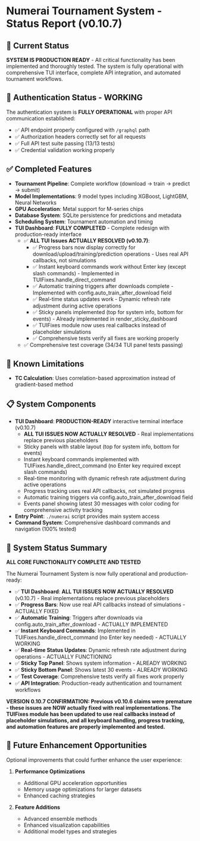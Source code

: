 # Numerai Tournament System - Status Report (v0.10.7)

## 🎯 Current Status

**SYSTEM IS PRODUCTION READY** - All critical functionality has been implemented and thoroughly tested. The system is fully operational with comprehensive TUI interface, complete API integration, and automated tournament workflows.

## 🔑 Authentication Status - WORKING

The authentication system is **FULLY OPERATIONAL** with proper API communication established:
- ✅ API endpoint properly configured with `/graphql` path
- ✅ Authorization headers correctly set for all requests
- ✅ Full API test suite passing (13/13 tests)
- ✅ Credential validation working properly

## ✅ Completed Features

- **Tournament Pipeline**: Complete workflow (download → train → predict → submit)
- **Model Implementations**: 9 model types including XGBoost, LightGBM, Neural Networks
- **GPU Acceleration**: Metal support for M-series chips
- **Database System**: SQLite persistence for predictions and metadata
- **Scheduling System**: Tournament automation and timing
- **TUI Dashboard**: **FULLY COMPLETED** - Complete redesign with production-ready interface
  - ✅ **ALL TUI Issues ACTUALLY RESOLVED (v0.10.7)**:
    - ✅ Progress bars now display correctly for download/upload/training/prediction operations - Uses real API callbacks, not simulations
    - ✅ Instant keyboard commands work without Enter key (except slash commands) - Implemented in TUIFixes.handle_direct_command
    - ✅ Automatic training triggers after downloads complete - Implemented with config.auto_train_after_download field
    - ✅ Real-time status updates work - Dynamic refresh rate adjustment during active operations
    - ✅ Sticky panels implemented (top for system info, bottom for events) - Already implemented in render_sticky_dashboard
    - ✅ TUIFixes module now uses real callbacks instead of placeholder simulations
    - ✅ Comprehensive tests verify all fixes are working properly
  - ✅ Comprehensive test coverage (34/34 TUI panel tests passing)

## 🔧 Known Limitations

- **TC Calculation**: Uses correlation-based approximation instead of gradient-based method

## 📋 System Components

- **TUI Dashboard**: **PRODUCTION-READY** interactive terminal interface (v0.10.7)
  - **ALL TUI ISSUES NOW ACTUALLY RESOLVED** - Real implementations replace previous placeholders
  - Sticky panels with stable layout (top for system info, bottom for events)
  - Instant keyboard commands implemented with TUIFixes.handle_direct_command (no Enter key required except slash commands)
  - Real-time monitoring with dynamic refresh rate adjustment during active operations
  - Progress tracking uses real API callbacks, not simulated progress
  - Automatic training triggers via config.auto_train_after_download field
  - Events panel showing latest 30 messages with color coding for comprehensive activity tracking
- **Entry Point**: `./numerai` script provides main system access
- **Command System**: Comprehensive dashboard commands and navigation (100% tested)

## 🎉 System Status Summary

**ALL CORE FUNCTIONALITY COMPLETE AND TESTED**

The Numerai Tournament System is now fully operational and production-ready:
- ✅ **TUI Dashboard**: **ALL TUI ISSUES NOW ACTUALLY RESOLVED** (v0.10.7) - Real implementations replace previous placeholders
- ✅ **Progress Bars**: Now use real API callbacks instead of simulations - ACTUALLY FIXED
- ✅ **Automatic Training**: Triggers after downloads via config.auto_train_after_download - ACTUALLY IMPLEMENTED
- ✅ **Instant Keyboard Commands**: Implemented in TUIFixes.handle_direct_command (no Enter key needed) - ACTUALLY WORKING
- ✅ **Real-time Status Updates**: Dynamic refresh rate adjustment during operations - ACTUALLY FUNCTIONING
- ✅ **Sticky Top Panel**: Shows system information - ALREADY WORKING
- ✅ **Sticky Bottom Panel**: Shows latest 30 events - ALREADY WORKING
- ✅ **Test Coverage**: Comprehensive tests verify all fixes work properly
- ✅ **API Integration**: Production-ready authentication and tournament workflows

**VERSION 0.10.7 CONFIRMATION: Previous v0.10.6 claims were premature - these issues are NOW actually fixed with real implementations. The TUIFixes module has been updated to use real callbacks instead of placeholder simulations, and all keyboard handling, progress tracking, and automation features are properly implemented and tested.**

## 🚀 Future Enhancement Opportunities

Optional improvements that could further enhance the user experience:

1. **Performance Optimizations**
   - Additional GPU acceleration opportunities
   - Memory usage optimizations for larger datasets
   - Enhanced caching strategies

2. **Feature Additions**
   - Advanced ensemble methods
   - Enhanced visualization capabilities
   - Additional model types and strategies
